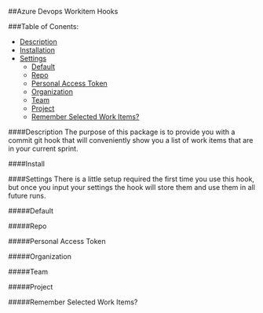 ##Azure Devops Workitem Hooks

###Table of Conents:
* [Description](#description)
* [Installation](#install)
* [Settings](#settings)
  * [Default](#default)
  * [Repo](#repo)
  * [Personal Access Token](#pat)
  * [Organization](#org)
  * [Team](#team)
  * [Project](#project)
  * [Remember Selected Work Items?](#remeberWI)


<a name="description" />

####Description
The purpose of this package is to provide you with a commit git hook that will conveniently show you a list of work items 
that are in your current sprint.

<a name="install"/>

####Install


<a name="settings" />

####Settings
There is a little setup required the first time you use this hook, but once you input your settings the hook will store them and use them 
in all future runs.

<a name="default" />

#####Default


<a name="repo" />

#####Repo

<a name="pat" />

#####Personal Access Token

<a name="org" />

#####Organization

<a name="team" />

#####Team

<a name="project" />

#####Project


<a name="rememberWI" />

#####Remember Selected Work Items?
